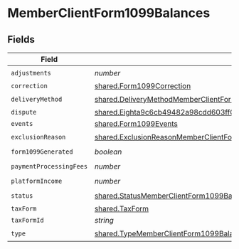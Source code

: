 # MemberClientForm1099Balances


## Fields

| Field                                                                                                                                                                      | Type                                                                                                                                                                       | Required                                                                                                                                                                   | Description                                                                                                                                                                |
| -------------------------------------------------------------------------------------------------------------------------------------------------------------------------- | -------------------------------------------------------------------------------------------------------------------------------------------------------------------------- | -------------------------------------------------------------------------------------------------------------------------------------------------------------------------- | -------------------------------------------------------------------------------------------------------------------------------------------------------------------------- |
| `adjustments`                                                                                                                                                              | *number*                                                                                                                                                                   | :heavy_check_mark:                                                                                                                                                         | N/A                                                                                                                                                                        |
| `correction`                                                                                                                                                               | [shared.Form1099Correction](../../models/shared/form1099correction.md)                                                                                                     | :heavy_minus_sign:                                                                                                                                                         | N/A                                                                                                                                                                        |
| `deliveryMethod`                                                                                                                                                           | [shared.DeliveryMethodMemberClientForm1099Balances](../../models/shared/deliverymethodmemberclientform1099balances.md)                                                     | :heavy_check_mark:                                                                                                                                                         | N/A                                                                                                                                                                        |
| `dispute`                                                                                                                                                                  | [shared.Eighta9c6cb49482a98cdd603ff09858cdc3e5ef6ad9807c876c4161d925a96694a5](../../models/shared/eighta9c6cb49482a98cdd603ff09858cdc3e5ef6ad9807c876c4161d925a96694a5.md) | :heavy_minus_sign:                                                                                                                                                         | N/A                                                                                                                                                                        |
| `events`                                                                                                                                                                   | [shared.Form1099Events](../../models/shared/form1099events.md)                                                                                                             | :heavy_minus_sign:                                                                                                                                                         | N/A                                                                                                                                                                        |
| `exclusionReason`                                                                                                                                                          | [shared.ExclusionReasonMemberClientForm1099Balances](../../models/shared/exclusionreasonmemberclientform1099balances.md)                                                   | :heavy_check_mark:                                                                                                                                                         | N/A                                                                                                                                                                        |
| `form1099Generated`                                                                                                                                                        | *boolean*                                                                                                                                                                  | :heavy_check_mark:                                                                                                                                                         | N/A                                                                                                                                                                        |
| `paymentProcessingFees`                                                                                                                                                    | *number*                                                                                                                                                                   | :heavy_check_mark:                                                                                                                                                         | N/A                                                                                                                                                                        |
| `platformIncome`                                                                                                                                                           | *number*                                                                                                                                                                   | :heavy_check_mark:                                                                                                                                                         | N/A                                                                                                                                                                        |
| `status`                                                                                                                                                                   | [shared.StatusMemberClientForm1099Balances](../../models/shared/statusmemberclientform1099balances.md)                                                                     | :heavy_check_mark:                                                                                                                                                         | N/A                                                                                                                                                                        |
| `taxForm`                                                                                                                                                                  | [shared.TaxForm](../../models/shared/taxform.md)                                                                                                                           | :heavy_minus_sign:                                                                                                                                                         | N/A                                                                                                                                                                        |
| `taxFormId`                                                                                                                                                                | *string*                                                                                                                                                                   | :heavy_minus_sign:                                                                                                                                                         | N/A                                                                                                                                                                        |
| `type`                                                                                                                                                                     | [shared.TypeMemberClientForm1099Balances](../../models/shared/typememberclientform1099balances.md)                                                                         | :heavy_check_mark:                                                                                                                                                         | N/A                                                                                                                                                                        |